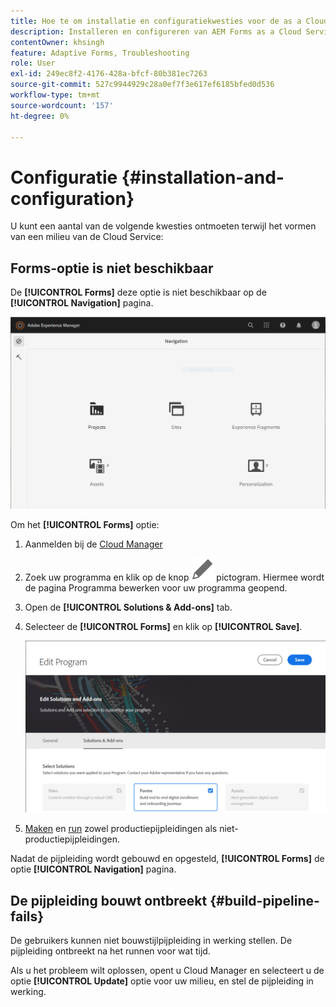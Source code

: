 ```yaml
---
title: Hoe te om installatie en configuratiekwesties voor de as a Cloud Service milieu van AEM Forms problemen op te lossen?
description: Installeren en configureren van AEM Forms as a Cloud Service omgeving oplossen.
contentOwner: khsingh
feature: Adaptive Forms, Troubleshooting
role: User
exl-id: 249ec8f2-4176-428a-bfcf-80b381ec7263
source-git-commit: 527c9944929c28a0ef7f3e617ef6185bfed0d536
workflow-type: tm+mt
source-wordcount: '157'
ht-degree: 0%

---
```


# Configuratie {#installation-and-configuration}

U kunt een aantal van de volgende kwesties ontmoeten terwijl het vormen van een milieu van de Cloud Service:

## Forms-optie is niet beschikbaar

De **[!UICONTROL Forms]** deze optie is niet beschikbaar op de **[!UICONTROL Navigation]** pagina.

![Forms-optie is niet beschikbaar](assets/installation-configuration-forms-option-unavailable-troubleshooting.png)

Om het **[!UICONTROL Forms]** optie:

1. Aanmelden bij de [Cloud Manager](https://experience.adobe.com/)
1. Zoek uw programma en klik op de knop ![Forms-optie is niet beschikbaar](assets/Smock_Edit_18_N.svg) pictogram. Hiermee wordt de pagina Programma bewerken voor uw programma geopend.
1. Open de **[!UICONTROL Solutions & Add-ons]** tab.
1. Selecteer de **[!UICONTROL Forms]** en klik op **[!UICONTROL Save]**.

   ![Selecteer de optie Forms](assets/installation-configuration-select-forms-option.png)
1. [Maken](https://experienceleague.adobe.com/docs/experience-manager-cloud-manager/using/how-to-use/configuring-pipeline.html?lang=en#how-to-use) en [run](https://experienceleague.adobe.com/docs/experience-manager-cloud-manager/using/how-to-use/deploying-code.html) zowel productiepijpleidingen als niet-productiepijpleidingen.

Nadat de pijpleiding wordt gebouwd en opgesteld, **[!UICONTROL Forms]** de optie **[!UICONTROL Navigation]** pagina.

<!--  
## Environment creation fails {#environment-creation-fails}

Users are unable to create an [!DNL AEM Forms] as a Cloud Service environment. The environment creation fails after running for some time.

A missing profile can lead to environment creation failure. Check that the profile exists in Admin Console. If the profile does not exist, perform the following steps to create the profile:

1. Log in to [Admin Console](https://adminconsole.adobe.com/). Use Adobe ID of administrator provisioned to use Automated Forms Conversion Service to login. Do not any other ID or Federated ID to login.
1. Click the **[!UICONTROL Automated Forms Conversion Service]** option.
1. Click **[!UICONTROL New Profile]** in the Products tab.
1. Specify Name, Display Name, and Description for the profile. Click **[!UICONTROL Done]**. A profile is created.

If the profile exists and issues still persist, contact Adobe Support. -->

## De pijpleiding bouwt ontbreekt {#build-pipeline-fails}

De gebruikers kunnen niet bouwstijlpijpleiding in werking stellen. De pijpleiding ontbreekt na het runnen voor wat tijd.

Als u het probleem wilt oplossen, opent u Cloud Manager en selecteert u de optie **[!UICONTROL Update]** optie voor uw milieu, en stel de pijpleiding in werking.
